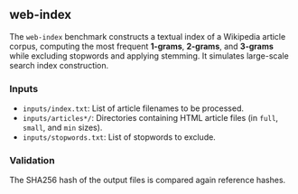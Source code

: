 ## web-index

The `web-index` benchmark constructs a textual index of a Wikipedia article
corpus, computing the most frequent **1-grams**, **2-grams**, and **3-grams**
while excluding stopwords and applying stemming. It simulates large-scale
search index construction.

### Inputs

- `inputs/index.txt`: List of article filenames to be processed.
- `inputs/articles*/`: Directories containing HTML article files (in `full`, `small`, and `min` sizes).
- `inputs/stopwords.txt`: List of stopwords to exclude.

### Validation

The SHA256 hash of the output files is compared again reference hashes.
